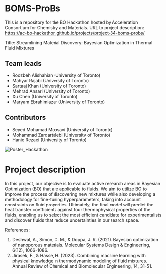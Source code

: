 # BOMS-ProBs
This is a repository for the BO Hackathon hosted by Acceleration Consortium for Chemistry and Materials.
URL to project description: https://ac-bo-hackathon.github.io/projects/project-34-boms-probs/

Title:  Streamlining Material Discovery: Bayesian Optimization in Thermal Fluid Mixtures
## Team leads
  - Roozbeh Alishahian (University of Toronto)
  - Mahyar Rajabi (University of Toronto)
  - Sartaaj Khan (University of Toronto)
  - Mehrad Ansari (University of Toronto)
  - Xu Chen  (University of Toronto)
  - Maryam Ebrahimiazar (University of Toronto)

## Contributors

  - Seyed Mohamad Moosavi (University of Toronto)
  - Mohammad Zargartalebi (University of Toronto)
  - Hanie Rezaei (University of Toronto)

![Poster_Hackathon](https://github.com/sartaajkhan/BOMS-ProBs/assets/67485363/ae38b250-1b10-4bdc-918a-7c0ac51938cb)


# Project description
In this project, our objective is to evaluate active research areas in Bayesian Optimization (BO) that are applicable to fluids. We aim to utilize BO to improve the process of discovering new mixtures while also developing a methodology for fine-tuning hyperparameters, taking into account constraints on fluid properties. Ultimately, the final model will predict the heat transfer coefficients against four thermophysical properties of the fluids, enabling us to select the most efficient candidate for experimentalists and discover fluids that reduce uncertainties in our search space.

References:
1. Deshwal, A., Simon, C. M., & Doppa, J. R. (2021). Bayesian optimization of nanoporous materials. Molecular Systems Design & Engineering, 6(12), 1066-1086.
2. Jirasek, F., & Hasse, H. (2023). Combining machine learning with physical knowledge in thermodynamic modeling of fluid mixtures. Annual Review of Chemical and Biomolecular Engineering, 14, 31-51.
